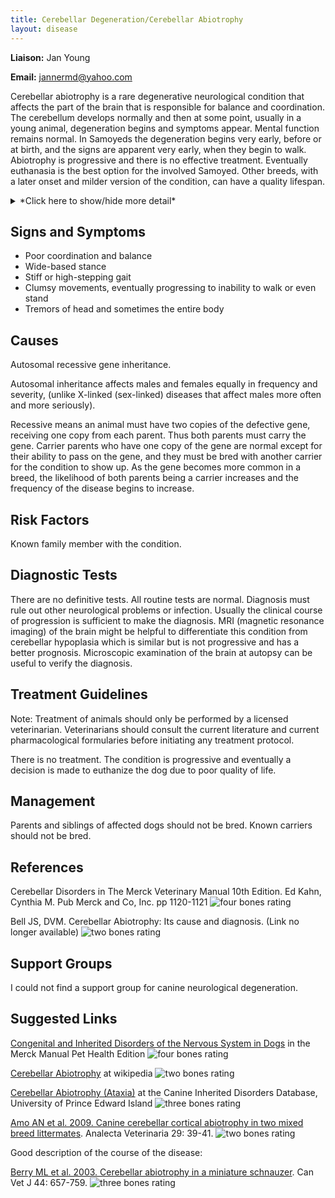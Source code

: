 ```yaml
---
title: Cerebellar Degeneration/Cerebellar Abiotrophy
layout: disease
---
```


**Liaison:** Jan Young

**Email:** [jannermd@yahoo.com](mailto:jannermd@yahoo.com)

Cerebellar abiotrophy is a rare degenerative neurological condition that
affects the part of the brain that is responsible for balance and
coordination. The cerebellum develops normally and then at some point,
usually in a young animal, degeneration begins and symptoms appear.
Mental function remains normal. In Samoyeds the degeneration begins very
early, before or at birth, and the signs are apparent very early, when
they begin to walk. Abiotrophy is progressive and there is no effective
treatment. Eventually euthanasia is the best option for the involved
Samoyed. Other breeds, with a later onset and milder version of the
condition, can have a quality lifespan.

<details>
<summary>*Click here to show/hide more detail*</summary>

The degeneration is a result of a progressive dying off of certain neurons in the brain, specifically in the cerebellum, called Purkinje cells. These cells are responsible for communication between areas of the cerebellum that control balance and coordination. Without these cells, the sense of space and distance are lost and balance and coordination become impaired. Although "abiotrophy" means no nutritive factor, it is not actually known what causes the Purkinje cells to degenerate other than as a genetically inherited metabolic disease.

</details>

## Signs and Symptoms

- Poor coordination and balance
- Wide-based stance
- Stiff or high-stepping gait
- Clumsy movements, eventually progressing to inability to walk or
  even stand
- Tremors of head and sometimes the entire body

## Causes

Autosomal recessive gene inheritance.

Autosomal inheritance affects males and females equally in frequency and
severity, (unlike X-linked (sex-linked) diseases that affect males more
often and more seriously).

Recessive means an animal must have two copies of the defective gene,
receiving one copy from each parent. Thus both parents must carry the
gene. Carrier parents who have one copy of the gene are normal except
for their ability to pass on the gene, and they must be bred with
another carrier for the condition to show up. As the gene becomes more
common in a breed, the likelihood of both parents being a carrier
increases and the frequency of the disease begins to increase.

## Risk Factors

Known family member with the condition.

## Diagnostic Tests

There are no definitive tests. All routine tests are normal. Diagnosis
must rule out other neurological problems or infection. Usually the
clinical course of progression is sufficient to make the diagnosis. MRI
(magnetic resonance imaging) of the brain might be helpful to
differentiate this condition from cerebellar hypoplasia which is similar
but is not progressive and has a better prognosis. Microscopic
examination of the brain at autopsy can be useful to verify the
diagnosis.

## Treatment Guidelines

Note: Treatment of animals should only be performed by a licensed
veterinarian. Veterinarians should consult the current literature and
current pharmacological formularies before initiating any treatment
protocol.

There is no treatment. The condition is progressive and eventually a
decision is made to euthanize the dog due to poor quality of life.

## Management

Parents and siblings of affected dogs should not be bred. Known carriers
should not be bred.

## References

Cerebellar Disorders in The Merck Veterinary Manual 10th Edition. Ed
Kahn, Cynthia M. Pub Merck and Co, Inc. pp 1120-1121 ![four bones
rating](/img/4-bones.png)

Bell JS, DVM. Cerebellar Abiotrophy: Its cause and
diagnosis. (Link no longer available)
![two bones
rating](/img/2-bones.png)

## Support Groups

I could not find a support group for canine neurological degeneration.

## Suggested Links

[Congenital and Inherited Disorders of the Nervous System in
Dogs](http://www.merckvetmanual.com/pethealth/dog_disorders_and_diseases/brain_spinal_cord_and_nerve_disorders_of_dogs/congenital_and_inherited_disorders_of_the_nervous_system_in_dogs.html?qt=cerebellar%20disorders&alt=sh)
in the Merck Manual Pet Health Edition ![four bones
rating](/img/4-bones.png)

[Cerebellar
Abiotrophy](http://en.wikipedia.org/wiki/Cerebellar_abiotrophy)
at wikipedia ![two bones
rating](/img/2-bones.png)

[Cerebellar Abiotrophy
(Ataxia)](http://cidd.discoveryspace.ca/disorder/cerebellar-abiotrophyataxia.html)
at the Canine Inherited Disorders Database, University of Prince Edward
Island ![three bones
rating](/img/3-bones.png)

[Amo AN et al. 2009. Canine cerebellar cortical abiotrophy in two
mixed breed
littermates](http://sedici.unlp.edu.ar/handle/10915/11242).
Analecta Veterinaria 29: 39-41. ![two bones
rating](/img/2-bones.png)

Good description of the course of the disease:

[Berry ML et al. 2003. Cerebellar abiotrophy in a miniature
schnauzer](http://www.ncbi.nlm.nih.gov/pmc/articles/PMC340240/?tool=pubmed).
Can Vet J 44: 657-759. ![three bones
rating](/img/3-bones.png)
